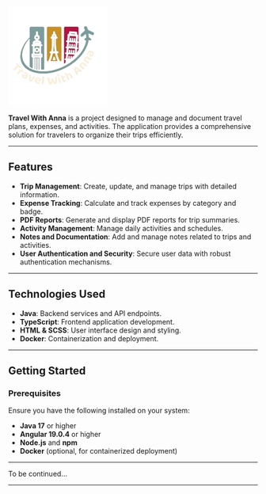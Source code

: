 ![Travel With Anna](/frontend/travel-with-anna-ui/src/assets/images/twa.png "Travel With Anna Logo")

**Travel With Anna** is a project designed to manage and document travel plans, expenses, and activities. The application provides a comprehensive solution for travelers to organize their trips efficiently.

---

## Features

- **Trip Management**: Create, update, and manage trips with detailed information.
- **Expense Tracking**: Calculate and track expenses by category and badge.
- **PDF Reports**: Generate and display PDF reports for trip summaries.
- **Activity Management**: Manage daily activities and schedules.
- **Notes and Documentation**: Add and manage notes related to trips and activities.
- **User Authentication and Security**: Secure user data with robust authentication mechanisms.

---

## Technologies Used

- **Java**: Backend services and API endpoints.
- **TypeScript**: Frontend application development.
- **HTML & SCSS**: User interface design and styling.
- **Docker**: Containerization and deployment.

---

## Getting Started

### Prerequisites

Ensure you have the following installed on your system:

- **Java 17** or higher
- **Angular 19.0.4** or higher
- **Node.js** and **npm**
- **Docker** (optional, for containerized deployment)

---

To be continued...

---
